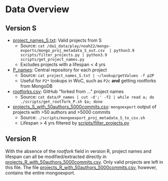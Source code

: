 # Data Overview

## Version S

- [project_names_S.txt](project_names_S.txt): Valid projects from S
  - Source:  `cat /da1_data/play/noah22/mongo-exports/mongo_proj_metadata_S_out.csv  | python3.9 scripts/filter_projects.py | python3.9 scripts/get_project_names.py`
  - Excludes projects with a lifespan < 4 yrs
- [P_names](P_names): Central repository for each project
  - Source: `cat project_names_S.txt | ~/lookup/getValues -f p2P`
  - Useful for `P2*` lookups in WoC, such as `P2c` **and** getting rootforks from MongoDB
- [rootforks.csv](rootforks.csv): GitHub "forked from ..." project names
  - Source: `cat data/P_names | cut -d';' -f2 | while read a; do ./scripts/get_rootfork_P.sh $a; done`
- [projects_S_with_50authors_5000commits.csv](projects_S_with_50authors_5000commits.csv): `mongoexport` output of projects with >50 authors and >5000 commits
  - Source: `./scripts/mongoexport_proj_metadata_S_to_csv.sh `
  - Lifespan > 4 yrs filtered by [scripts/filter_projects.py](../scripts/filter_projects.py) 

## Version R

With the absence of the *rootfork* field in version R, project names and lifespan can all be modified/extracted directly in [projects_R_with_50authors_5000commits.csv](projects_R_with_50authors_5000commits.csv). Only valid projects are left in this file. The file [projects_R_with_50authors_5000commits.csv](projects_R_with_50authors_5000commits.csv), however, contains the entire mongoexport.

